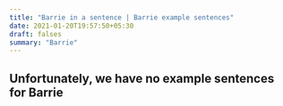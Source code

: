 ```yaml
---
title: "Barrie in a sentence | Barrie example sentences"
date: 2021-01-20T19:57:50+05:30
draft: falses
summary: "Barrie"
---
```

## Unfortunately, we have no example sentences for Barrie                 
